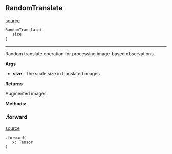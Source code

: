 #


## RandomTranslate
[source](https://github.com/RLE-Foundation/Hsuanwu/blob/main/hsuanwu/xplore/augmentation/random_translate.py/#L8)
```python 
RandomTranslate(
   size
)
```


---
Random translate operation for processing image-based observations.

**Args**

* **size**  : The scale size in translated images


**Returns**

Augmented images.


**Methods:**


### .forward
[source](https://github.com/RLE-Foundation/Hsuanwu/blob/main/hsuanwu/xplore/augmentation/random_translate.py/#L21)
```python
.forward(
   x: Tensor
)
```

